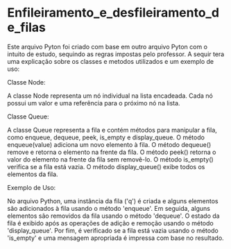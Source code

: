 # Enfileiramento_e_desfileiramento_de_filas

Este arquivo Pyton foi criado com base em outro arquivo Pyton com o intuito de estudo, sequindo as regras impostas pelo professor.
A sequir tera uma explicação sobre os classes e metodos utilizados e um exemplo de uso:

Classe Node:

A classe Node representa um nó individual na lista encadeada. Cada nó possui um valor e uma referência para o próximo nó na lista.

Classe Queue:

A classe Queue representa a fila e contém métodos para manipular a fila, como enqueue, dequeue, peek, is_empty e display_queue.
O método enqueue(value) adiciona um novo elemento à fila.
O método dequeue() remove e retorna o elemento na frente da fila.
O método peek() retorna o valor do elemento na frente da fila sem removê-lo.
O método is_empty() verifica se a fila está vazia.
O método display_queue() exibe todos os elementos da fila.

Exemplo de Uso:

No arquivo Python, uma instância da fila ('q') é criada e alguns elementos são adicionados à fila usando o método 'enqueue'. Em seguida, alguns elementos são removidos da fila usando o método 'dequeue'.
O estado da fila é exibido após as operações de adição e remoção usando o método 'display_queue'.
Por fim, é verificado se a fila está vazia usando o método 'is_empty' e uma mensagem apropriada é impressa com base no resultado.
